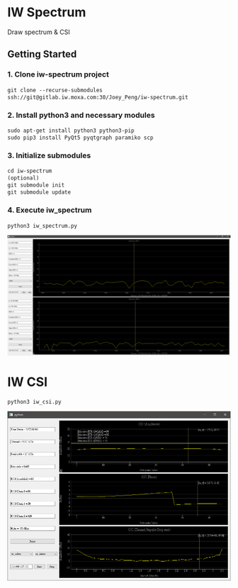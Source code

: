 # IW Spectrum

Draw spectrum & CSI

## Getting Started
### 1. Clone iw-spectrum project
```
git clone --recurse-submodules ssh://git@gitlab.iw.moxa.com:30/Joey_Peng/iw-spectrum.git
```

### 2. Install python3 and necessary modules
```
sudo apt-get install python3 python3-pip
sudo pip3 install PyQt5 pyqtgraph paramiko scp
```

### 3. Initialize submodules
```
cd iw-spectrum
(optional)
git submodule init
git submodule update
```

### 4. Execute iw_spectrum
```
python3 iw_spectrum.py
```

![](images/spectrum_lsdk.PNG)


# IW CSI
```
python3 iw_csi.py
```
![](images/csi.PNG)